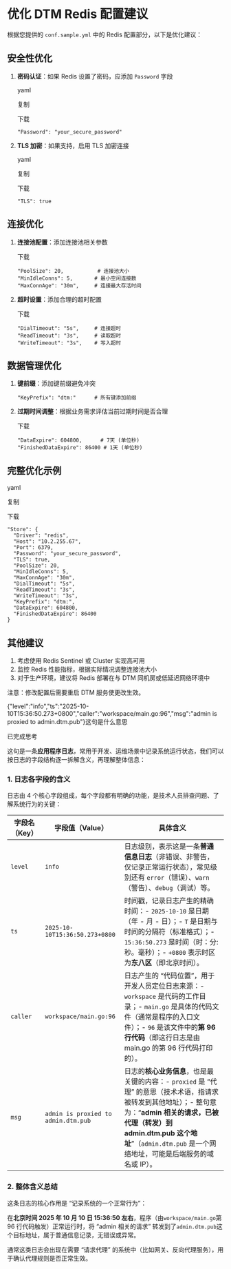 # 优化 DTM Redis 配置建议

根据您提供的 `conf.sample.yml` 中的 Redis 配置部分，以下是优化建议：

## 安全性优化

1. **密码认证**：如果 Redis 设置了密码，应添加 `Password` 字段

   yaml

   

   复制

   

   下载

   ```
   "Password": "your_secure_password"
   ```

2. **TLS 加密**：如果支持，启用 TLS 加密连接

   yaml

   

   复制

   

   下载

   ```
   "TLS": true
   ```

## 连接优化

1. **连接池配置**：添加连接池相关参数

   下载

   ```
   "PoolSize": 20,           # 连接池大小
   "MinIdleConns": 5,       # 最小空闲连接数
   "MaxConnAge": "30m",     # 连接最大存活时间
   ```

2. **超时设置**：添加合理的超时配置

   下载

   ```
   "DialTimeout": "5s",     # 连接超时
   "ReadTimeout": "3s",     # 读取超时
   "WriteTimeout": "3s",    # 写入超时
   ```

## 数据管理优化

1. **键前缀**：添加键前缀避免冲突

   ```
   "KeyPrefix": "dtm:"      # 所有键添加前缀
   ```

2. **过期时间调整**：根据业务需求评估当前过期时间是否合理

   下载

   ```
   "DataExpire": 604800,      # 7天 (单位秒)
   "FinishedDataExpire": 86400 # 1天 (单位秒)
   ```

## 完整优化示例

yaml



复制



下载

```
"Store": {
  "Driver": "redis",
  "Host": "10.2.255.67",
  "Port": 6379,
  "Password": "your_secure_password",
  "TLS": true,
  "PoolSize": 20,
  "MinIdleConns": 5,
  "MaxConnAge": "30m",
  "DialTimeout": "5s",
  "ReadTimeout": "3s",
  "WriteTimeout": "3s",
  "KeyPrefix": "dtm:",
  "DataExpire": 604800,
  "FinishedDataExpire": 86400
}
```

## 其他建议

1. 考虑使用 Redis Sentinel 或 Cluster 实现高可用
2. 监控 Redis 性能指标，根据实际情况调整连接池大小
3. 对于生产环境，建议将 Redis 部署在与 DTM 同机房或低延迟网络环境中

注意：修改配置后需要重启 DTM 服务使更改生效。

{"level":"info","ts":"2025-10-10T15:36:50.273+0800","caller":"workspace/main.go:96","msg":"admin is proxied to admin.dtm.pub"}这句是什么意思

已完成思考



这句是一条**应用程序日志**，常用于开发、运维场景中记录系统运行状态，我们可以按日志的字段结构逐一拆解含义，再理解整体信息：

### 1. 日志各字段的含义

日志由 4 个核心字段组成，每个字段都有明确的功能，是技术人员排查问题、了解系统行为的关键：

| 字段名（Key） | 字段值（Value）                     | 具体含义                                                     |
| ------------- | ----------------------------------- | ------------------------------------------------------------ |
| `level`       | `info`                              | 日志级别，表示这是一条**普通信息日志**（非错误、非警告，仅记录正常运行状态），常见级别还有 `error`（错误）、`warn`（警告）、`debug`（调试）等。 |
| `ts`          | `2025-10-10T15:36:50.273+0800`      | 时间戳，记录日志产生的精确时间：- `2025-10-10` 是日期（年 - 月 - 日）；- `T` 是日期与时间的分隔符（标准格式）；- `15:36:50.273` 是时间（时：分: 秒。毫秒）；- `+0800` 表示时区为**东八区**（即北京时间）。 |
| `caller`      | `workspace/main.go:96`              | 日志产生的 “代码位置”，用于开发人员定位日志来源：- `workspace` 是代码的工作目录；- `main.go` 是具体的代码文件（通常是程序的入口文件）；- `96` 是该文件中的**第 96 行代码**（即这行日志是由 main.go 的第 96 行代码打印的）。 |
| `msg`         | `admin is proxied to admin.dtm.pub` | 日志的**核心业务信息**，也是最关键的内容：- `proxied` 是 “代理” 的意思（技术术语，指请求被转发到其他地址）；- 整句意为：“**admin 相关的请求，已被代理（转发）到 admin.dtm.pub 这个地址**”（`admin.dtm.pub` 是一个网络地址，可能是后端服务的域名或 IP）。 |

### 2. 整体含义总结

这条日志的核心作用是 “记录系统的一个正常行为”：

在**北京时间 2025 年 10 月 10 日 15:36:50 左右**，程序（由`workspace/main.go`第 96 行代码触发）正常运行时，将 “admin 相关的请求” 转发到了`admin.dtm.pub`这个目标地址，属于普通信息记录，无错误或异常。

通常这类日志会出现在需要 “请求代理” 的系统中（比如网关、反向代理服务），用于确认代理规则是否正常生效。